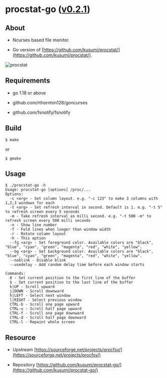 procstat-go ([v0.2.1](https://github.com/kusumi/procstat-go/releases/tag/v0.2.1))
========

## About

+ Ncurses based file monitor.

+ Go version of [https://github.com/kusumi/procstat/](https://github.com/kusumi/procstat/).

![procstat](https://a.fsdn.com/con/app/proj/procfsv/screenshots/318601.jpg/max/max/1)

## Requirements

+ go 1.18 or above

+ github.com/rthornton128/goncurses

+ github.com/fsnotify/fsnotify

## Build

    $ make

or

    $ gmake

## Usage

    $ ./procstat-go -h
    Usage: procstat-go [options] /proc/...
    Options:
      -c <arg> - Set column layout. e.g. "-c 123" to make 3 columns with 1,2,3 windows for each
      -t <arg> - Set refresh interval in second. Default is 1. e.g. "-t 5" to refresh screen every 5 seconds
      -m - Take refresh interval as milli second. e.g. "-t 500 -m" to refresh screen every 500 milli seconds
      -n - Show line number
      -f - Fold lines when longer than window width
      -r - Rotate column layout
      -h - This option
      --fg <arg> - Set foreground color. Available colors are "black", "blue", "cyan", "green", "magenta", "red", "white", "yellow".
      --bg <arg> - Set background color. Available colors are "black", "blue", "cyan", "green", "magenta", "red", "white", "yellow".
      --noblink - Disable blink
      --usedelay - Add random delay time before each window starts
    
    Commands:
      0 - Set current position to the first line of the buffer
      $ - Set current position to the last line of the buffer
      k|UP - Scroll upward
      j|DOWN - Scroll downward
      h|LEFT - Select next window
      l|RIGHT - Select previous window
      CTRL-b - Scroll one page upward
      CTRL-u - Scroll half page upward
      CTRL-f - Scroll one page downward
      CTRL-d - Scroll half page downward
      CTRL-l - Repaint whole screen

## Resource

+ Upstream [https://sourceforge.net/projects/procfsv/](https://sourceforge.net/projects/procfsv/)

+ Repository [https://github.com/kusumi/procstat-go/](https://github.com/kusumi/procstat-go/)
